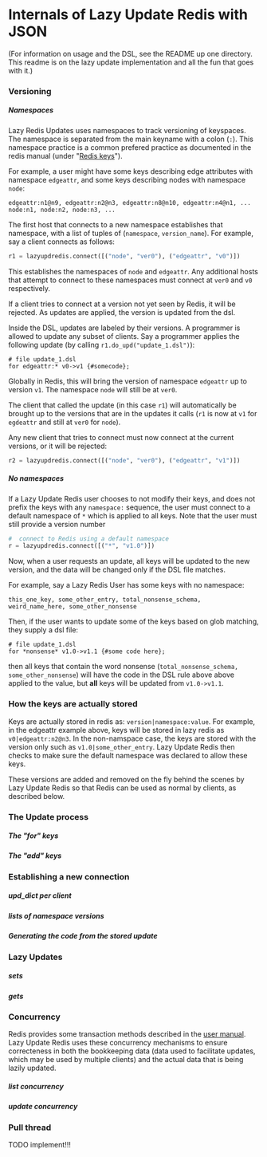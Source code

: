 # **Internals of Lazy Update Redis with JSON**

(For information on usage and the DSL, see the README up one directory.  This readme is on the lazy update implementation and all the fun that goes with it.)

### Versioning

##### Namespaces

Lazy Redis Updates uses namespaces to track versioning of keyspaces.  The namespace is separated from the main keyname with a colon (```:```).  This namespace practice is a common prefered practice as documented in the redis manual (under "<a href="http://redis.io/topics/data-types-intro">Redis keys</a>").

For example, a user might have some keys describing edge attributes with namespace ```edgeattr```, and some keys describing nodes with namespace ```node```:
```
edgeattr:n1@n9, edgeattr:n2@n3, edgeattr:n8@n10, edgeattr:n4@n1, ...
node:n1, node:n2, node:n3, ...
```


The first host that connects to a new namespace establishes that namespace, with a list of tuples of (```namespace```, ```version_name```).  For example, say a client connects as follows:
```python
r1 = lazyupdredis.connect([("node", "ver0"), ("edgeattr", "v0")])
```
This establishes the namespaces of ```node``` and ```edgeattr```.   Any additional hosts that attempt to connect to these namespaces must connect at ```ver0``` and ```v0``` respectively.

If a client tries to connect at a version not yet seen by Redis, it will be rejected.  As updates are applied, the version is updated from the dsl.

Inside the DSL, updates are labeled by their  versions.  A programmer is allowed to update any subset of clients.  Say a programmer applies the following update (by calling ```r1.do_upd("update_1.dsl")```):
```
# file update_1.dsl
for edgeattr:* v0->v1 {#somecode};
```
Globally in Redis, this will bring the version of namespace ```edgeattr``` up to version ```v1```.  The namespace ```node``` will still be at ```ver0```.   

The client that called the update (in this case ```r1```) will automatically be brought up to the versions that are in the updates it calls (```r1``` is now at ```v1``` for ```egdeattr``` and still at ```ver0``` for ```node```).

Any new client that tries to connect must now connect at the current versions, or it will be rejected:

```python
r2 = lazyupdredis.connect([("node", "ver0"), ("edgeattr", "v1")])
```

##### No namespaces

If a Lazy Update Redis user chooses to not modify their keys, and does not prefix the keys with any ```namespace:``` sequence, the user must connect to a default namespace of ```*``` which is applied to all keys.  Note that the user must still provide a version number
```python
#  connect to Redis using a default namespace
r = lazyupdredis.connect([("*", "v1.0")])
```
Now, when a user requests an update, all keys will be updated to the new version, and the data will be changed only if the DSL file matches.

For example, say a Lazy Redis User has some keys with no namespace:
```
this_one_key, some_other_entry, total_nonsense_schema, weird_name_here, some_other_nonsense
```
Then, if the user wants to update some of the keys based on glob matching, they supply a dsl file:
```
# file update_1.dsl
for *nonsense* v1.0->v1.1 {#some code here};
```
then all keys that contain the word nonsense (```total_nonsense_schema, some_other_nonsense```) will have the code in the DSL rule above above applied to the value, but **all** keys will be updated from ```v1.0->v1.1```.


### How the keys are actually stored
Keys are actually stored in redis as: ```version|namespace:value```.  For example, in the edgeattr example above, keys will be stored in lazy redis as ```v0|edgeattr:n2@n3```.  In the non-namspace case, the keys are stored with the version only such as ```v1.0|some_other_entry```.  Lazy Update Redis then checks to make sure the default namespace was declared to allow these keys.

These versions are added and removed on the fly behind the scenes by Lazy Update Redis so that Redis can be used as normal by clients, as described below.

### The Update process
##### The "for" keys

##### The "add" keys


### Establishing a new connection
##### upd_dict per client
##### lists of namespace versions


##### Generating the code from the stored update


### Lazy Updates
##### sets
##### gets

### Concurrency 
Redis provides some transaction methods described in the <a href = "http://redis.io/topics/transactions"> user manual</a>.  Lazy Update Redis uses these concurrency mechanisms to ensure correcteness in both the bookkeeping data (data used to facilitate updates, which may be used by multiple clients) and the actual data that is being lazily updated.
##### list concurrency


##### update concurrency

### Pull thread
TODO implement!!!

